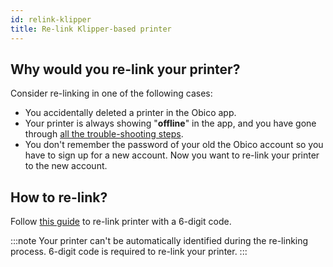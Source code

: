 ```yaml
---
id: relink-klipper
title: Re-link Klipper-based printer
---
```


## Why would you re-link your printer?

Consider re-linking in one of the following cases:

* You accidentally deleted a printer in the Obico app.
* Your printer is always showing "**offline**" in the app, and you have gone through [all the trouble-shooting steps](/docs/troubleshoot-server-connection-issues).
* You don't remember the password of your old the Obico account so you have to sign up for a new account. Now you want to re-link your printer to the new account.

## How to re-link?

Follow [this guide](/docs/octoprint-plugin-setup-manual-link/) to re-link printer with a 6-digit code.

:::note
Your printer can't be automatically identified during the re-linking process. 6-digit code is required to re-link your printer.
:::